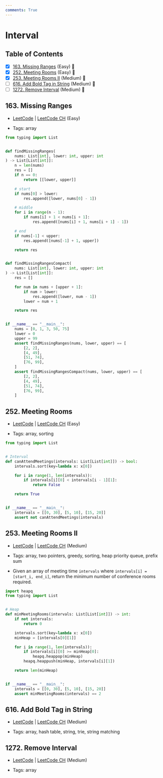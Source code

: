 ```yaml
---
comments: True
---
```


# Interval

## Table of Contents

- [x] [163. Missing Ranges](https://leetcode.cn/problems/missing-ranges/) (Easy) 👑
- [x] [252. Meeting Rooms](https://leetcode.cn/problems/meeting-rooms/) (Easy) 👑
- [x] [253. Meeting Rooms II](https://leetcode.cn/problems/meeting-rooms-ii/) (Medium) 👑
- [ ] [616. Add Bold Tag in String](https://leetcode.cn/problems/add-bold-tag-in-string/) (Medium) 👑
- [ ] [1272. Remove Interval](https://leetcode.cn/problems/remove-interval/) (Medium) 👑

## 163. Missing Ranges

-   [LeetCode](https://leetcode.com/problems/missing-ranges/) | [LeetCode CH](https://leetcode.cn/problems/missing-ranges/) (Easy)

-   Tags: array

```python title="163. Missing Ranges - Python Solution"
from typing import List


def findMissingRanges(
    nums: List[int], lower: int, upper: int
) -> List[List[int]]:
    n = len(nums)
    res = []
    if n == 0:
        return [[lower, upper]]

    # start
    if nums[0] > lower:
        res.append([lower, nums[0] - 1])

    # middle
    for i in range(n - 1):
        if nums[i] + 1 < nums[i + 1]:
            res.append([nums[i] + 1, nums[i + 1] - 1])

    # end
    if nums[-1] < upper:
        res.append([nums[-1] + 1, upper])

    return res


def findMissingRangesCompact(
    nums: List[int], lower: int, upper: int
) -> List[List[int]]:
    res = []

    for num in nums + [upper + 1]:
        if num > lower:
            res.append([lower, num - 1])
        lower = num + 1

    return res


if __name__ == "__main__":
    nums = [0, 1, 3, 50, 75]
    lower = 0
    upper = 99
    assert findMissingRanges(nums, lower, upper) == [
        [2, 2],
        [4, 49],
        [51, 74],
        [76, 99],
    ]
    assert findMissingRangesCompact(nums, lower, upper) == [
        [2, 2],
        [4, 49],
        [51, 74],
        [76, 99],
    ]

```

## 252. Meeting Rooms

-   [LeetCode](https://leetcode.com/problems/meeting-rooms/) | [LeetCode CH](https://leetcode.cn/problems/meeting-rooms/) (Easy)

-   Tags: array, sorting

```python title="252. Meeting Rooms - Python Solution"
from typing import List


# Interval
def canAttendMeetings(intervals: List[List[int]]) -> bool:
    intervals.sort(key=lambda x: x[0])

    for i in range(1, len(intervals)):
        if intervals[i][0] < intervals[i - 1][1]:
            return False

    return True


if __name__ == "__main__":
    intervals = [[0, 30], [5, 10], [15, 20]]
    assert not canAttendMeetings(intervals)

```

## 253. Meeting Rooms II

-   [LeetCode](https://leetcode.com/problems/meeting-rooms-ii/) | [LeetCode CH](https://leetcode.cn/problems/meeting-rooms-ii/) (Medium)

-   Tags: array, two pointers, greedy, sorting, heap priority queue, prefix sum
- Given an array of meeting time `intervals` where `intervals[i] = [start_i, end_i]`, return the minimum number of conference rooms required.


```python title="253. Meeting Rooms II - Python Solution"
import heapq
from typing import List


# Heap
def minMeetingRooms(intervals: List[List[int]]) -> int:
    if not intervals:
        return 0

    intervals.sort(key=lambda x: x[0])
    minHeap = [intervals[0][1]]

    for i in range(1, len(intervals)):
        if intervals[i][0] >= minHeap[0]:
            heapq.heappop(minHeap)
        heapq.heappush(minHeap, intervals[i][1])

    return len(minHeap)


if __name__ == "__main__":
    intervals = [[0, 30], [5, 10], [15, 20]]
    assert minMeetingRooms(intervals) == 2

```

## 616. Add Bold Tag in String

-   [LeetCode](https://leetcode.com/problems/add-bold-tag-in-string/) | [LeetCode CH](https://leetcode.cn/problems/add-bold-tag-in-string/) (Medium)

-   Tags: array, hash table, string, trie, string matching
## 1272. Remove Interval

-   [LeetCode](https://leetcode.com/problems/remove-interval/) | [LeetCode CH](https://leetcode.cn/problems/remove-interval/) (Medium)

-   Tags: array

